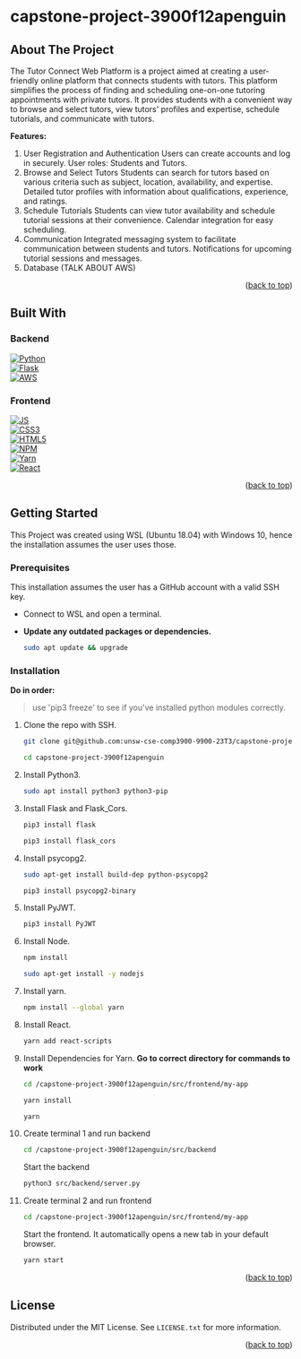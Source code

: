 # capstone-project-3900f12apenguin

<!-- ABOUT THE PROJECT -->
## About The Project
The Tutor Connect Web Platform is a project aimed at creating a user-friendly online platform that connects students with tutors. This platform simplifies the process of finding and scheduling one-on-one tutoring appointments with private tutors. It provides students with a convenient way to browse and select tutors, view tutors' profiles and expertise, schedule tutorials, and communicate with tutors.

**Features:**
1. User Registration and Authentication
Users can create accounts and log in securely.
User roles: Students and Tutors.
2. Browse and Select Tutors
Students can search for tutors based on various criteria such as subject, location, availability, and expertise.
Detailed tutor profiles with information about qualifications, experience, and ratings.
3. Schedule Tutorials
Students can view tutor availability and schedule tutorial sessions at their convenience.
Calendar integration for easy scheduling.
4. Communication
Integrated messaging system to facilitate communication between students and tutors.
Notifications for upcoming tutorial sessions and messages.
5. Database (TALK ABOUT AWS)

<p align="right">(<a href="#readme-top">back to top</a>)</p>

## Built With

### Backend
[![Python][Python3]][Python3-url] <br />
[![Flask][Flask]][Flask-url] <br />
[![AWS][AWS]][AWS-url] <br />

### Frontend
[![JS][JS]][JS-url] <br />
[![CSS3][CSS3]][CSS3-url] <br />
[![HTML5][HTML5]][HTML5-url] <br />
[![NPM][NPM]][NPM-url] <br />
[![Yarn][Yarn]][Yarn-url] <br />
[![React][React.js]][React-url] <br />

<p align="right">(<a href="#readme-top">back to top</a>)</p>

<!-- GETTING STARTED -->
## Getting Started

This Project was created using WSL (Ubuntu 18.04) with Windows 10, hence the installation assumes the user uses those.

### Prerequisites
This installation assumes the user has a GitHub account with a valid SSH key.

* Connect to WSL and open a terminal.

* **Update any outdated packages or dependencies.**
   ```sh
   sudo apt update && upgrade
   ```

### Installation
**Do in order:**
> use 'pip3 freeze' to see if you've installed python modules correctly.
1. Clone the repo with SSH.
   ```sh
   git clone git@github.com:unsw-cse-comp3900-9900-23T3/capstone-project-3900f12apenguin.git
   ```
   ```sh
   cd capstone-project-3900f12apenguin
   ```
1. Install Python3.
   ```sh
   sudo apt install python3 python3-pip
   ```
6. Install Flask and Flask_Cors.
   ```sh
   pip3 install flask
   ```
   ```sh
   pip3 install flask_cors
   ```
7. Install psycopg2.
   ```sh
   sudo apt-get install build-dep python-psycopg2
   ```
   ```sh
   pip3 install psycopg2-binary
   ```
8. Install PyJWT.
   ```sh
   pip3 install PyJWT
   ```
2. Install Node.
   ```sh
   npm install
   ```
   ```sh
   sudo apt-get install -y nodejs
   ```
3. Install yarn.
   ```sh
   npm install --global yarn
   ```
4. Install React.
   ```sh
   yarn add react-scripts
   ```
5. Install Dependencies for Yarn.
   **Go to correct directory for commands to work**
   ```sh
   cd /capstone-project-3900f12apenguin/src/frontend/my-app
   ```
   ```sh
   yarn install
   ```
   ```sh
   yarn
   ```
4. Create terminal 1 and run backend
   ```sh
   cd /capstone-project-3900f12apenguin/src/backend
   ```
    Start the backend
   ```sh
   python3 src/backend/server.py
   ```
5.  Create terminal 2 and run frontend
      ```sh
      cd /capstone-project-3900f12apenguin/src/frontend/my-app
      ```
       Start the frontend. It automatically opens a new tab in your default browser.
      ```sh
      yarn start
      ```
    
<p align="right">(<a href="#readme-top">back to top</a>)</p>


<!-- LICENSE -->
## License

Distributed under the MIT License. See `LICENSE.txt` for more information.

<p align="right">(<a href="#readme-top">back to top</a>)</p>


<!-- MARKDOWN LINKS & IMAGES -->
<!-- https://www.markdownguide.org/basic-syntax/#reference-style-links -->
[license-shield]: https://img.shields.io/github/license/unsw-cse-comp3900-9900-23T3/capstone-project-3900f12apenguin.svg?style=for-the-badge
[license-url]: https://github.com/unsw-cse-comp3900-9900-23T3/capstone-project-3900f12apenguin/blob/master/LICENSE.txt
[linkedin-shield]: https://img.shields.io/badge/-LinkedIn-black.svg?style=for-the-badge&logo=linkedin&colorB=555
[linkedin-url]: https://linkedin.com/in/linkedin_username
[product-screenshot]: images/screenshot.png
[React.js]: https://img.shields.io/badge/React-20232A?style=for-the-badge&logo=react&logoColor=61DAFB
[React-url]: https://reactjs.org/
[AWS-url]: https://aws.amazon.com/
[AWS]: https://img.shields.io/badge/AWS-%23FF9900.svg?style=for-the-badge&logo=amazon-aws&logoColor=white
[Python3]: https://img.shields.io/badge/python-3670A0?style=for-the-badge&logo=python&logoColor=ffdd54
[Python3-url]: https://www.python.org/
[Flask]: https://img.shields.io/badge/flask-%23000.svg?style=for-the-badge&logo=flask&logoColor=white
[Flask-url]: https://flask.palletsprojects.com/en/3.0.x/
[NPM]: https://img.shields.io/badge/NPM-%23CB3837.svg?style=for-the-badge&logo=npm&logoColor=white
[NPM-url]: https://www.npmjs.com/
[Yarn-url]: https://classic.yarnpkg.com/lang/en/docs/
[Yarn]: https://img.shields.io/badge/yarn-%232C8EBB.svg?style=for-the-badge&logo=yarn&logoColor=white
[JS]: https://img.shields.io/badge/javascript-%23323330.svg?style=for-the-badge&logo=javascript&logoColor=%23F7DF1E
[JS-url]: https://www.javascript.com/
[CSS3]: https://img.shields.io/badge/css3-%231572B6.svg?style=for-the-badge&logo=css3&logoColor=white
[CSS3-url]: https://www.w3.org/TR/CSS/#css
[HTML5]: https://img.shields.io/badge/html5-%23E34F26.svg?style=for-the-badge&logo=html5&logoColor=white
[HTML5-url]: https://html.spec.whatwg.org/


